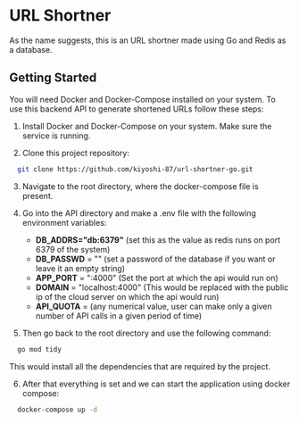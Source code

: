 
# URL Shortner

As the name suggests, this is an URL shortner made using Go and Redis as a database.


## Getting Started

You will need Docker and Docker-Compose installed on your system. To use this backend API to generate shortened URLs follow these steps:

1. Install Docker and Docker-Compose on your system. Make sure the service is running.

2. Clone this project repository:

```bash
  git clone https://github.com/kiyoshi-87/url-shortner-go.git
```
3. Navigate to the root directory, where the docker-compose file is present.

4. Go into the API directory and make a .env file with the following environment variables:
      - __DB_ADDRS="db:6379"__ (set this as the value as redis runs on port 6379 of the system)
      - __DB_PASSWD__ = "" (set a password of the database if you want or leave it an empty string)
      - __APP_PORT__ = ":4000" (Set the port at which the api would run on)
      - __DOMAIN__ = "localhost:4000" (This would be replaced with the public ip of the cloud server on which the api would run)
      - __API_QUOTA__ =   (any numerical value, user can make only a given number of API calls in a given period of time)

5. Then go back to the root directory and use the following command: 

```bash
  go mod tidy
```
This would install all the dependencies that are required by the project.

6. After that everything is set and we can start the application using docker compose:

```bash
  docker-compose up -d    
```

    
